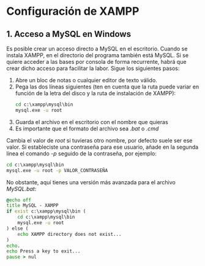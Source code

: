 # Configuración de XAMPP

## 1. Acceso a MySQL en Windows
Es posible crear un acceso directo a MySQL en el escritorio. Cuando se instala XAMPP, en el directorio del programa también está MySQL. Si se quiere acceder a las bases por consola de forma recurrente, habrá que crear dicho acceso para facilitar la labor. Sigue los siguientes pasos:
1. Abre un bloc de notas o cualquier editor de texto válido.
2. Pega las dos líneas siguientes (ten en cuenta que la ruta puede variar en función de la letra del disco y la ruta de instalación de XAMPP):
    ```bat
    cd c:\xampp\mysql\bin
    mysql.exe -u root
    ```
3. Guarda el archivo en el escritorio con el nombre que quieras
4. Es importante que el formato del archivo sea _.bat_ o _.cmd_

Cambia el valor de _root_ si tuvieras otro nombre, por defecto suele ser ese valor. Si estableciste una contraseña para ese usuario, añade en la segunda línea el comando _-p_ seguido de la contraseña, por ejemplo:
```bat
cd c:\xampp\mysql\bin
mysql.exe -u root -p VALOR_CONTRASEÑA
```

No obstante, aquí tienes una versión más avanzada para el archivo _MySQL.bat_:
```bat
@echo off
title MySQL - XAMPP
if exist c:\xampp\mysql\bin (
    cd c:\xampp\mysql\bin
    mysql.exe -u root
) else (
    echo XAMPP directory does not exist...
)
echo.
echo Press a key to exit...
pause > nul
```